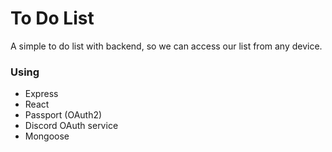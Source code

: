 # To Do List

A simple to do list with backend, so we can access our list from any device.

### Using
- Express
- React
- Passport (OAuth2)
- Discord OAuth service
- Mongoose
